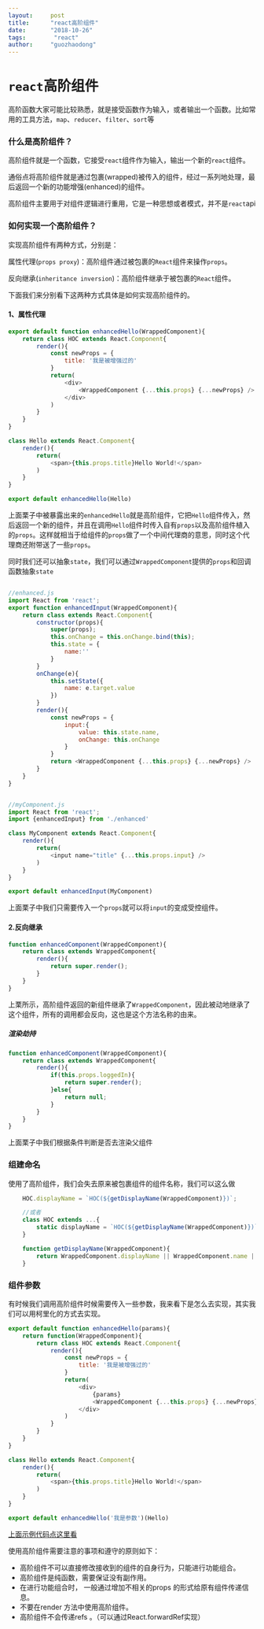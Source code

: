 ```yaml
---
layout:     post
title:      "react高阶组件"
date:       "2018-10-26"
tags:        "react"
author:     "guozhaodong"
---
```



# `react`高阶组件

高阶函数大家可能比较熟悉，就是接受函数作为输入，或者输出一个函数。比如常用的工具方法，`map`、`reducer`、`filter`、`sort`等

### 什么是高阶组件？

高阶组件就是一个函数，它接受`react`组件作为输入，输出一个新的`react`组件。

通俗点将高阶组件就是通过包裹(wrapped)被传入的组件，经过一系列地处理，最后返回一个新的功能增强(enhanced)的组件。

高阶组件主要用于对组件逻辑进行重用，它是一种思想或者模式，并不是`react`api

### 如何实现一个高阶组件？

实现高阶组件有两种方式，分别是：

属性代理(`props proxy`)：高阶组件通过被包裹的`React`组件来操作`props`。

反向继承(`inheritance inversion`)：高阶组件继承于被包裹的`React`组件。

下面我们来分别看下这两种方式具体是如何实现高阶组件的。

#### 1、属性代理

``` JavaScript
export default function enhancedHello(WrappedComponent){
    return class HOC extends React.Component{
        render(){
            const newProps = {
                title: '我是被增强过的'
            }
            return(
                <div>
                    <WrappedComponent {...this.props} {...newProps} />   
                </div>
            )
        }
    }
}

class Hello extends React.Component{
    render(){
        return(
            <span>{this.props.title}Hello World!</span>
        )
    }
}

export default enhancedHello(Hello)
```

上面栗子中被暴露出来的`enhancedHello`就是高阶组件，它把`Hello`组件传入，然后返回一个新的组件，并且在调用`Hello`组件时传入自有`props`以及高阶组件植入的`props`。这样就相当于给组件的`props`做了一个中间代理商的意思，同时这个代理商还附带送了一些`props`。


同时我们还可以抽象`state`，我们可以通过`WrappedComponent`提供的`props`和回调函数抽象`state`

``` JavaScript

//enhanced.js
import React from 'react';
export function enhancedInput(WrappedComponent){
    return class extends React.Component{
        constructor(props){
            super(props);
            this.onChange = this.onChange.bind(this);
            this.state = {
                name:''
            }
        }
        onChange(e){
            this.setState({
                name: e.target.value
            })
        }
        render(){
            const newProps = {
                input:{
                    value: this.state.name,
                    onChange: this.onChange
                }
            }
            return <WrappedComponent {...this.props} {...newProps} />   
        }
    }
}


//myComponent.js
import React from 'react';
import {enhancedInput} from './enhanced' 

class MyComponent extends React.Component{
    render(){
        return(
            <input name="title" {...this.props.input} />
        )
    }
}

export default enhancedInput(MyComponent)

```
上面栗子中我们只需要传入一个`props`就可以将`input`的变成受控组件。

#### 2.反向继承

``` JavaScript
function enhancedComponent(WrappedComponent){
    return class extends WrappedComponent{
        render(){
            return super.render();
        }
    }
}
```

上栗所示，高阶组件返回的新组件继承了`WrappedComponent`，因此被动地继承了这个组件，所有的调用都会反向，这也是这个方法名称的由来。


##### 渲染劫持

``` JavaScript
function enhancedComponent(WrappedComponent){
    return class extends WrappedComponent{
        render(){
            if(this.props.loggedIn){
                return super.render();
            }else{
                return null;
            }
        }
    }
}
```

上面栗子中我们根据条件判断是否去渲染父组件


### 组建命名

使用了高阶组件，我们会失去原来被包裹组件的组件名称，我们可以这么做

```JavaScript
    HOC.displayName = `HOC(${getDisplayName(WrappedComponent)})`;

    //或者
    class HOC extends ...{
        static displayName = `HOC(${getDisplayName(WrappedComponent)})`;
    }

    function getDisplayName(WrappedComponent){
        return WrappedComponent.displayName || WrappedComponent.name || 'Component';
    }

```

### 组件参数

有时候我们调用高阶组件时候需要传入一些参数，我来看下是怎么去实现，其实我们可以用柯里化的方式去实现。

``` JavaScript
export default function enhancedHello(params){
    return function(WrappedComponent){
        return class HOC extends React.Component{
            render(){
                const newProps = {
                    title: '我是被增强过的'
                }
                return(
                    <div>
                        {params}
                        <WrappedComponent {...this.props} {...newProps} />   
                    </div>
                )
            }
        }
    }
}

class Hello extends React.Component{
    render(){
        return(
            <span>{this.props.title}Hello World!</span>
        )
    }
}

export default enhancedHello('我是参数')(Hello)
```
[上面示例代码点这里看](https://github.com/Bubble2/redux-lesson-demo/tree/master/demo6)



使用高阶组件需要注意的事项和遵守的原则如下：

- 高阶组件不可以直接修改接收到的组件的自身行为，只能进行功能组合。
- 高阶组件是纯函数，需要保证没有副作用。
- 在进行功能组合时， 一般通过增加不相关的props 的形式给原有组件传递信息。
- 不要在render 方法中使用高阶组件。
- 高阶组件不会传递refs 。（可以通过React.forwardRef实现）

    



